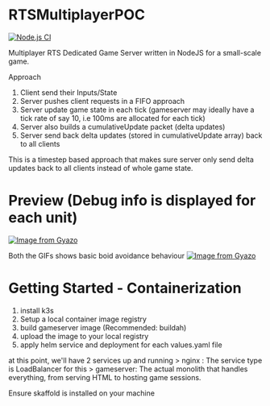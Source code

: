# RTSMultiplayerPOC
[![Node.js CI](https://github.com/keshav2010/RTSMultiplayerPOC/actions/workflows/node.js.yml/badge.svg?branch=main)](https://github.com/keshav2010/RTSMultiplayerPOC/actions/workflows/node.js.yml)

Multiplayer RTS Dedicated Game Server written in NodeJS for a small-scale game.

Approach

1. Client send their Inputs/State
2. Server pushes client requests in a FIFO approach
3. Server update game state in each tick (gameserver may ideally have a tick rate of say 10, i.e 100ms are allocated for each tick)
4. Server also builds a cumulativeUpdate packet (delta updates)
5. Server send back delta updates (stored in cumulativeUpdate array) back to all clients

This is a timestep based approach that makes sure server only send delta updates back to all clients instead of whole game state.

# Preview (Debug info is displayed for each unit)

[![Image from Gyazo](https://i.gyazo.com/feeede8b589d2119c8af020fd952c707.gif)](https://gyazo.com/feeede8b589d2119c8af020fd952c707)

Both the GIFs shows basic boid avoidance behaviour
[![Image from Gyazo](https://i.gyazo.com/2dec336b740c0d9ecf454c53cac8991f.gif)](https://gyazo.com/2dec336b740c0d9ecf454c53cac8991f)


# Getting Started - Containerization

1. install k3s
2. Setup a local container image registry
3. build gameserver image (Recommended: buildah)
4. upload the image to your local registry
5. apply helm service and deployment for each values.yaml file

at this point, we'll have 2 services up and running
    > nginx : The service type is LoadBalancer for this
    > gameserver: The actual monolith that handles everything, from serving HTML to hosting game sessions.

Ensure skaffold is installed on your machine
